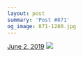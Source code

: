 ```yaml
---
layout: post
summary: 'Post #871'
og_image: 871-1280.jpg
---
```


<p>
  <time>
    <a href="/871">June 2, 2019</a>
  </time>
  <a href="/871">
    <img src="{{ site.assets_url }}/871-640.jpg" srcset="{{ site.assets_url }}/871-320.jpg 320w, {{ site.assets_url }}/871-640.jpg 640w, {{ site.assets_url }}/871-960.jpg 960w, {{ site.assets_url }}/871-1280.jpg 1280w" sizes="(min-width: 700px) 50vw, calc(100vw - 2rem)" />
  </a>
</p>
